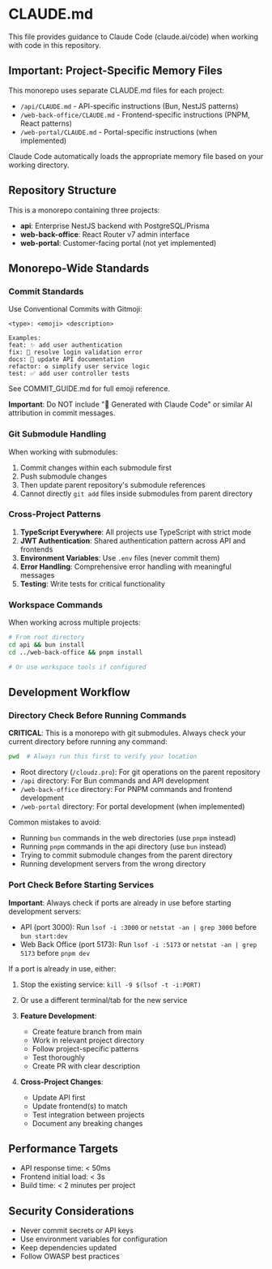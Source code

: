 # CLAUDE.md

This file provides guidance to Claude Code (claude.ai/code) when working with code in this repository.

## Important: Project-Specific Memory Files

This monorepo uses separate CLAUDE.md files for each project:
- `/api/CLAUDE.md` - API-specific instructions (Bun, NestJS patterns)
- `/web-back-office/CLAUDE.md` - Frontend-specific instructions (PNPM, React patterns)
- `/web-portal/CLAUDE.md` - Portal-specific instructions (when implemented)

Claude Code automatically loads the appropriate memory file based on your working directory.

## Repository Structure

This is a monorepo containing three projects:
- **api**: Enterprise NestJS backend with PostgreSQL/Prisma
- **web-back-office**: React Router v7 admin interface
- **web-portal**: Customer-facing portal (not yet implemented)

## Monorepo-Wide Standards

### Commit Standards

Use Conventional Commits with Gitmoji:
```
<type>: <emoji> <description>

Examples:
feat: ✨ add user authentication
fix: 🐛 resolve login validation error
docs: 📝 update API documentation
refactor: ♻️ simplify user service logic
test: ✅ add user controller tests
```

See COMMIT_GUIDE.md for full emoji reference.

**Important**: Do NOT include "🤖 Generated with Claude Code" or similar AI attribution in commit messages.

### Git Submodule Handling

When working with submodules:
1. Commit changes within each submodule first
2. Push submodule changes
3. Then update parent repository's submodule references
4. Cannot directly `git add` files inside submodules from parent directory

### Cross-Project Patterns

1. **TypeScript Everywhere**: All projects use TypeScript with strict mode
2. **JWT Authentication**: Shared authentication pattern across API and frontends
3. **Environment Variables**: Use `.env` files (never commit them)
4. **Error Handling**: Comprehensive error handling with meaningful messages
5. **Testing**: Write tests for critical functionality

### Workspace Commands

When working across multiple projects:
```bash
# From root directory
cd api && bun install
cd ../web-back-office && pnpm install

# Or use workspace tools if configured
```

## Development Workflow

### Directory Check Before Running Commands

**CRITICAL**: This is a monorepo with git submodules. Always check your current directory before running any command:
```bash
pwd  # Always run this first to verify your location
```

- Root directory (`/cloudz.pro`): For git operations on the parent repository
- `/api` directory: For Bun commands and API development
- `/web-back-office` directory: For PNPM commands and frontend development
- `/web-portal` directory: For portal development (when implemented)

Common mistakes to avoid:
- Running `bun` commands in the web directories (use `pnpm` instead)
- Running `pnpm` commands in the api directory (use `bun` instead)
- Trying to commit submodule changes from the parent directory
- Running development servers from the wrong directory

### Port Check Before Starting Services

**Important**: Always check if ports are already in use before starting development servers:
- API (port 3000): Run `lsof -i :3000` or `netstat -an | grep 3000` before `bun start:dev`
- Web Back Office (port 5173): Run `lsof -i :5173` or `netstat -an | grep 5173` before `pnpm dev`

If a port is already in use, either:
1. Stop the existing service: `kill -9 $(lsof -t -i:PORT)`
2. Or use a different terminal/tab for the new service

1. **Feature Development**:
   - Create feature branch from main
   - Work in relevant project directory
   - Follow project-specific patterns
   - Test thoroughly
   - Create PR with clear description

2. **Cross-Project Changes**:
   - Update API first
   - Update frontend(s) to match
   - Test integration between projects
   - Document any breaking changes

## Performance Targets

- API response time: < 50ms
- Frontend initial load: < 3s
- Build time: < 2 minutes per project

## Security Considerations

- Never commit secrets or API keys
- Use environment variables for configuration
- Keep dependencies updated
- Follow OWASP best practices